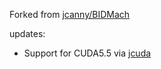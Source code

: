 Forked from [jcanny/BIDMach](https://github.com/jcanny/BIDMach)

updates:
 - Support for CUDA5.5 via [jcuda](http://www.jcuda.org/)
